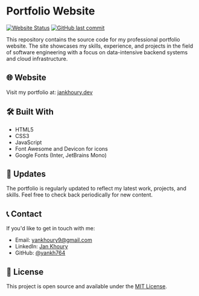 # Portfolio Website
[![Website Status](https://img.shields.io/website?url=https%3A%2F%2Fyankh764.github.io&style=flat-square)](https://yankh764.github.io)
[![GitHub last commit](https://img.shields.io/github/last-commit/yankh764/yankh764.github.io?style=flat-square)](https://github.com/yankh764/yankh764.github.io/commits/main)

This repository contains the source code for my professional portfolio website. The site showcases my skills, experience, and projects in the field of software engineering with a focus on data-intensive backend systems and cloud infrastructure.

## 🌐 Website
Visit my portfolio at: [jankhoury.dev](https://jankhoury.dev)

## 🛠️ Built With
- HTML5
- CSS3
- JavaScript
- Font Awesome and Devicon for icons
- Google Fonts (Inter, JetBrains Mono)

## 🔄 Updates
The portfolio is regularly updated to reflect my latest work, projects, and skills. Feel free to check back periodically for new content.

## 📞 Contact
If you'd like to get in touch with me:

- Email: [yankhoury9@gmail.com](mailto:yankhoury9@gmail.com)
- LinkedIn: [Jan Khoury](https://www.linkedin.com/in/jan-khoury-4b9ad/)
- GitHub: [@yankh764](https://github.com/yankh764)

## 📄 License
This project is open source and available under the [MIT License](LICENSE).